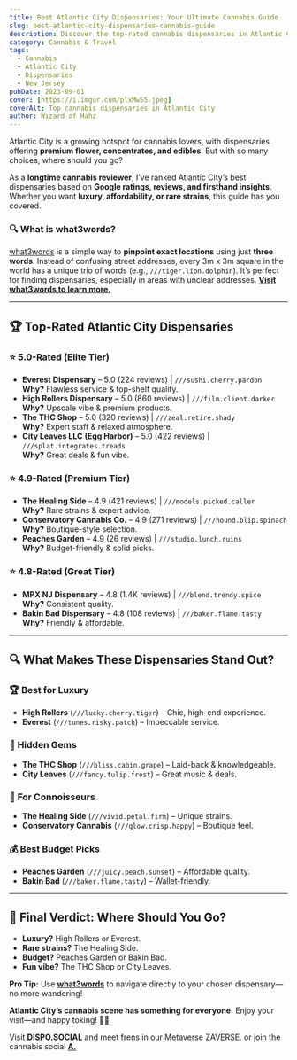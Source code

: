 ```yaml
---
title: Best Atlantic City Dispensaries: Your Ultimate Cannabis Guide  
slug: best-atlantic-city-dispensaries-cannabis-guide  
description: Discover the top-rated cannabis dispensaries in Atlantic City, from luxury picks to budget-friendly options. Perfect for tourists and locals!  
category: Cannabis & Travel  
tags:  
  - Cannabis  
  - Atlantic City  
  - Dispensaries  
  - New Jersey  
pubDate: 2023-09-01  
cover: [https://i.imgur.com/plxMw55.jpeg]
coverAlt: Top cannabis dispensaries in Atlantic City  
author: Wizard of Hahz  
---
```


Atlantic City is a growing hotspot for cannabis lovers, with dispensaries offering **premium flower, concentrates, and edibles**. But with so many choices, where should you go?  

As a **longtime cannabis reviewer**, I’ve ranked Atlantic City’s best dispensaries based on **Google ratings, reviews, and firsthand insights**. Whether you want **luxury, affordability, or rare strains**, this guide has you covered.  

### 🔍 **What is what3words?**  
[what3words](https://what3words.com) is a simple way to **pinpoint exact locations** using just **three words**. Instead of confusing street addresses, every 3m x 3m square in the world has a unique trio of words (e.g., `///tiger.lion.dolphin`). It’s perfect for finding dispensaries, especially in areas with unclear addresses. **[Visit what3words to learn more.](https://what3words.com)**  

---

## 🏆 Top-Rated Atlantic City Dispensaries  

### ⭐ **5.0-Rated (Elite Tier)**  
- **Everest Dispensary** – 5.0 (224 reviews) | `///sushi.cherry.pardon`  
  **Why?** Flawless service & top-shelf quality.  
- **High Rollers Dispensary** – 5.0 (860 reviews) | `///film.client.darker`  
  **Why?** Upscale vibe & premium products.  
- **The THC Shop** – 5.0 (320 reviews) | `///zeal.retire.shady`  
  **Why?** Expert staff & relaxed atmosphere.  
- **City Leaves LLC (Egg Harbor)** – 5.0 (422 reviews) | `///splat.integrates.treads`  
  **Why?** Great deals & fun vibe.  

### ⭐ **4.9-Rated (Premium Tier)**  
- **The Healing Side** – 4.9 (421 reviews) | `///models.picked.caller`  
  **Why?** Rare strains & expert advice.  
- **Conservatory Cannabis Co.** – 4.9 (271 reviews) | `///hound.blip.spinach`  
  **Why?** Boutique-style selection.  
- **Peaches Garden** – 4.9 (26 reviews) | `///studio.lunch.ruins`   
  **Why?** Budget-friendly & solid picks.  

### ⭐ **4.8-Rated (Great Tier)**  
- **MPX NJ Dispensary** – 4.8 (1.4K reviews) | `///blend.trendy.spice`  
  **Why?** Consistent quality.  
- **Bakin Bad Dispensary** – 4.8 (108 reviews) | `///baker.flame.tasty`  
  **Why?** Friendly & affordable.  

---

## 🔍 **What Makes These Dispensaries Stand Out?**  

### 🏆 **Best for Luxury**  
- **High Rollers** (`///lucky.cherry.tiger`) – Chic, high-end experience.  
- **Everest** (`///tunes.risky.patch`) – Impeccable service.  

### 💎 **Hidden Gems**  
- **The THC Shop** (`///bliss.cabin.grape`) – Laid-back & knowledgeable.  
- **City Leaves** (`///fancy.tulip.frost`) – Great music & deals.  

### 🌿 **For Connoisseurs**  
- **The Healing Side** (`///vivid.petal.firm`) – Unique strains.  
- **Conservatory Cannabis** (`///glow.crisp.happy`) – Boutique feel.  

### 💰 **Best Budget Picks**  
- **Peaches Garden** (`///juicy.peach.sunset`) – Affordable quality.  
- **Bakin Bad** (`///baker.flame.tasty`) – Wallet-friendly.  

---

## 🚀 **Final Verdict: Where Should You Go?**  
- **Luxury?** High Rollers or Everest.  
- **Rare strains?** The Healing Side.  
- **Budget?** Peaches Garden or Bakin Bad.  
- **Fun vibe?** The THC Shop or City Leaves.  

**Pro Tip:** Use **[what3words](https://what3words.com)** to navigate directly to your chosen dispensary—no more wandering!  

**Atlantic City’s cannabis scene has something for everyone.** Enjoy your visit—and happy toking! 🌿🔥  

Visit **[DISPO.SOCIAL](https://dispo.social)** and meet frens in our Metaverse ZAVERSE. or join the cannabis social **[A.](https://a.dispo.social)**
